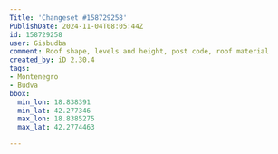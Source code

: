 ```yaml
---
Title: 'Changeset #158729258'
PublishDate: 2024-11-04T08:05:44Z
id: 158729258
user: Gisbudba
comment: Roof shape, levels and height, post code, roof material
created_by: iD 2.30.4
tags:
- Montenegro
- Budva
bbox:
  min_lon: 18.838391
  min_lat: 42.277346
  max_lon: 18.8385275
  max_lat: 42.2774463

---
```

